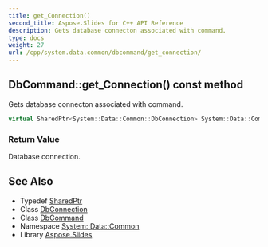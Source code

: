 ```yaml
---
title: get_Connection()
second_title: Aspose.Slides for C++ API Reference
description: Gets database connecton associated with command.
type: docs
weight: 27
url: /cpp/system.data.common/dbcommand/get_connection/
---
```

## DbCommand::get_Connection() const method


Gets database connecton associated with command.

```cpp
virtual SharedPtr<System::Data::Common::DbConnection> System::Data::Common::DbCommand::get_Connection() const
```


### Return Value

Database connection.

## See Also

* Typedef [SharedPtr](../../system/sharedptr/)
* Class [DbConnection](../dbconnection/)
* Class [DbCommand](./)
* Namespace [System::Data::Common](../)
* Library [Aspose.Slides](../../)